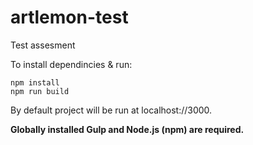 # artlemon-test
Test assesment

To install dependincies & run:

```
npm install
npm run build
```

By default project will be run at localhost://3000.

**Globally installed Gulp and Node.js (npm) are required.**
